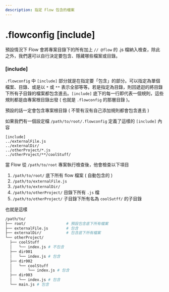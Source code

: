 ```yaml
---
description: 指定 Flow 包含的檔案
---
```


# .flowconfig \[include\]

預設情況下 Flow 會將專案目錄下的所有加上  `// @flow` 的 .js 檔納入檢查，除此之外，我們還可以自行決定要包含、隱藏哪些檔案或目錄。

### \[include\]

`.flowconfig` 中 `[include]` 部分就是在指定要「包含」的部分。可以指定為單個檔案、目錄、或是以 `*` 或 `**` 表示全部等等。若是指定為目錄，則回遞迴的將目錄下所有子目錄的檔案都包含進去。`[include]` 底下的每一行即代表一個規則，這些規則都是由專案根目錄出發 \( 也就是 `.flowconfig` 的那層目錄 \)。

預設的話一定會包含專案根目錄 \( 不管有沒有自己添加規則都會包含進去 \)

如果我們有一個設定檔 `/path/to/root/.flowconfig` 定義了這樣的 `[include]` 內容

```text
[include]
../externalFile.js
../externalDir/
../otherProject/*.js
../otherProject/**/coolStuff/
```

當 Flow 從 `/path/to/root` 專案執行檢查後，他會檢查以下項目

1. `/path/to/root/` 底下所有 flow 檔案 \( 自動包含的 \)
2. `/path/to/externalFile.js`
3. `/path/to/externalDir/`
4. `/path/to/otherProject/` 目錄下所有 `.js` 檔
5. `/path/to/otherProject/` 子目錄下所有名為 `coolSutff/` 的子目錄

也就是這樣

```bash
/path/to/
├── root/                  # 預設包含底下所有檔案
├── externalFile.js        # 包含
├── externalDir/           # 包含底下所有檔案
└── otherProject/
  ├── coolStuff
  │   └── index.js # 不包含
  ├── dir001
  │   └── index.js # 包含
  ├── dir002
  │   └── coolStuff
  │       └── index.js # 包含
  ├── dir003
  │   └── index.js # 包含
  └── main.js # 包含

```



